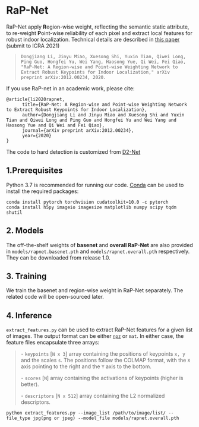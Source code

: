 # RaP-Net

RaP-Net apply **R**egion-wise weight, reflecting the semantic static attribute, to re-weight **P**oint-wise  reliability of each pixel and extract local features for robust indoor localization. Technical details are described in [this paper](https://arxiv.org/abs/2012.00234) (submit to ICRA 2021)

> ```
> Dongjiang Li, Jinyu Miao, Xuesong Shi, Yuxin Tian, Qiwei Long, Ping Guo, Hongfei Yu, Wei Yang, Haosong Yue, Qi Wei, Fei Qiao, "RaP-Net: A Region-wise and Point-wise Weighting Network to Extract Robust Keypoints for Indoor Localization," arXiv preprint arXiv:2012.00234, 2020.
> ```

If you use RaP-net in an academic work, please cite:
```
@article{li2020rapnet,
      title={RaP-Net: A Region-wise and Point-wise Weighting Network to Extract Robust Keypoints for Indoor Localization}, 
      author={Dongjiang Li and Jinyu Miao and Xuesong Shi and Yuxin Tian and Qiwei Long and Ping Guo and Hongfei Yu and Wei Yang and Haosong Yue and Qi Wei and Fei Qiao},
      journal={arXiv preprint arXiv:2012.00234},
      year={2020}
}
```

 The code to hard detection is customized from [D2-Net](https://github.com/mihaidusmanu/d2-net)



## 1.Prerequisites

Python 3.7 is recommended for running our code. [Conda](https://docs.conda.io/en/latest/) can be used to install the required packages:

```
conda install pytorch torchvision cudatoolkit=10.0 -c pytorch
conda install h5py imageio imagesize matplotlib numpy scipy tqdm shutil
```



## 2. Models

The off-the-shelf weights of **basenet** and **overall RaP-Net** are also provided in `models/rapnet.basenet.pth` and `models/rapnet.overall.pth` respectively. They can be downloaded from release 1.0.



## 3. Training

We train the basenet and region-wise weight in RaP-Net separately. The related code will be open-sourced later.



## 4. Inference

`extract_features.py` can be used to extract RaP-Net features for a given list of images. The output format can be either [`npz`](https://docs.scipy.org/doc/numpy/reference/generated/numpy.savez.html) or `mat`. In either case, the feature files encapsulate three arrays: 

> \- `keypoints` [`N x 3`] array containing the positions of keypoints `x, y` and the scales `s`. The positions follow the COLMAP format, with the `X` axis pointing to the right and the `Y` axis to the bottom.
>
> \- `scores` [`N`] array containing the activations of keypoints (higher is better).
>
> \- `descriptors` [`N x 512`] array containing the L2 normalized descriptors.



```python extract_features.py --image_list /path/to/image/list/ --file_type jpg(png or jpeg) --model_file models/rapnet.overall.pth  ```
